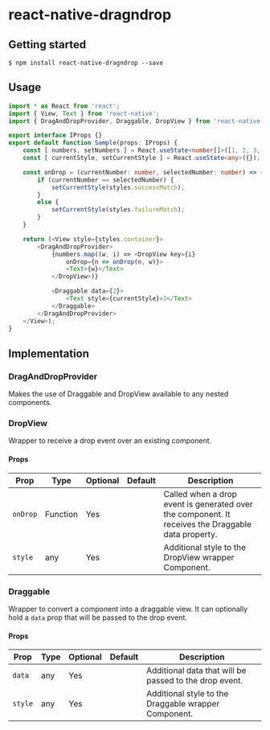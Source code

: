 # react-native-dragndrop

## Getting started
`$ npm install react-native-dragndrop --save`

## Usage
```typescript
import * as React from 'react';
import { View, Text } from 'react-native';
import { DragAndDropProvider, Draggable, DropView } from 'react-native-dragndrop';

export interface IProps {}
export default function Sample(props: IProps) {
    const [ numbers, setNumbers ] = React.useState<number[]>([1, 2, 3, 4]);
    const [ currentStyle, setCurrentStyle ] = React.useState<any>({});

    const onDrop = (currentNumber: number, selectedNumber: number) => {
        if (currentNumber == selectedNumber) {
            setCurrentStyle(styles.successMatch);
        }
        else {
            setCurrentStyle(styles.failureMatch);
        }
    }

    return (<View style={styles.container}>
        <DragAndDropProvider>
            {numbers.map((w, i) => <DropView key={i}
                onDrop={n => onDrop(n, w)}>
                <Text>{w}</Text>
            </DropView>)}

            <Draggable data={2}>
                <Text style={currentStyle}>2</Text>
            </Draggable>
        </DragAndDropProvider>
    </View>);
}
```

## Implementation
### DragAndDropProvider
Makes the use of Draggable and DropView available to any nested components.


### DropView
Wrapper to receive a drop event over an existing component.

#### Props

| Prop        | Type     | Optional | Default | Description |
| ----------  | -------- | -------- | ------- | ----------- |
| `onDrop`    | Function | Yes      |         | Called when a drop event is generated over the component. It receives the Draggable data property. |
| `style`     | any      | Yes      |         | Additional style to the DropView wrapper Component.            |


### Draggable
Wrapper to convert a component into a draggable view. It can optionally hold a `data` prop that will be passed to the drop event.

#### Props
| Prop        | Type | Optional | Default | Description |
| ----------  | ---- | -------- | ------- | ----------- |
| `data`      | any  | Yes      |         | Additional data that will be passed to the drop event.  |
| `style`     | any  | Yes      |         | Additional style to the Draggable wrapper Component.  |
